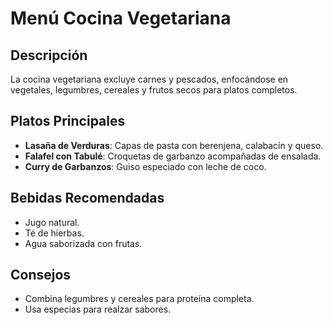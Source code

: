# Menú Cocina Vegetariana

## Descripción

La cocina vegetariana excluye carnes y pescados, enfocándose en vegetales, legumbres, cereales y frutos secos para platos completos.

## Platos Principales

- **Lasaña de Verduras**: Capas de pasta con berenjena, calabacín y queso.
- **Falafel con Tabulé**: Croquetas de garbanzo acompañadas de ensalada.
- **Curry de Garbanzos**: Guiso especiado con leche de coco.

## Bebidas Recomendadas

- Jugo natural.
- Té de hierbas.
- Agua saborizada con frutas.

## Consejos

- Combina legumbres y cereales para proteína completa.
- Usa especias para realzar sabores.